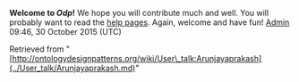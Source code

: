 __Welcome to _Odp_!__ We hope you will contribute much and well. 
You will probably want to read the [help pages](http://ontologydesignpatterns.org/wiki/Help:Contents "Help:Contents"). Again, welcome and have fun! [Admin](../User/ValentinaPresutti.md "User:ValentinaPresutti") 09:46, 30 October 2015 (UTC)





Retrieved from "[http://ontologydesignpatterns.org/wiki/User\_talk:Arunjayaprakash](../User_talk/Arunjayaprakash.md)"